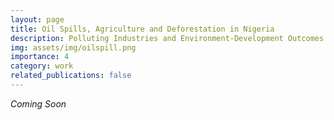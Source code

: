 ```yaml
---
layout: page
title: Oil Spills, Agriculture and Deforestation in Nigeria
description: Polluting Industries and Environment-Development Outcomes
img: assets/img/oilspill.png
importance: 4
category: work
related_publications: false
---
```


_Coming Soon_
